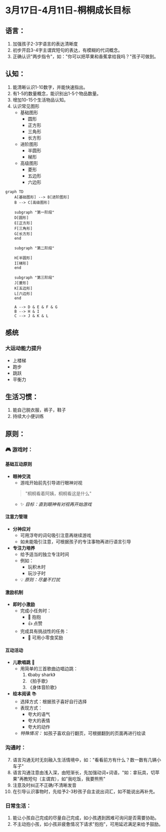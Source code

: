 # 3月17日-4月11日-桐桐成长目标

## 语言：
1. 加强孩子2-3字语言的表达清晰度
2. 初步开启3-4字主谓宾短句的表达，有模糊的代词概念。
3. 正确认识"两步指令"，如："你可以把苹果和香蕉拿给我吗？"孩子可做到。

## 认知：
1. 能清晰认识1-10数字，并能快速指出。
2. 有1-5的数量概念，能识别出1-5个物品数量。
3. 增加10-15个生活物品认知。
4. 认识常见图形
   - 基础图形
     - 圆形
     - 正方形
     - 三角形
     - 长方形
   - 进阶图形
     - 半圆形
     - 梯形
   - 高级图形
     - 菱形
     - 五边形
     - 六边形

```mermaid
graph TD
    A[基础图形] --> B[进阶图形]
    B --> C[高级图形]
    
    subgraph "第一阶段"
    D[圆形]
    E[正方形]
    F[三角形]
    G[长方形]
    end
    
    subgraph "第二阶段"

    H[半圆形]
    I[梯形]
    end
    
    subgraph "第三阶段"
    J[菱形]
    K[五边形]
    L[六边形]
    end
    
    A --> D & E & F & G
    B --> H & I
    C --> J & K & L
```

## 感统
### 大运动能力提升
- 上楼梯
- 跑步
- 跳跃
- 平衡力

## 生活习惯：
1. 能自己脱衣服，裤子，鞋子
2. 持续大小便训练

## 原则：

### 🎮 游戏时：

#### 基础互动原则
- **眼神交流** 
  - 游戏开始前先引导进行眼神对视
  > "桐桐看着阿姨，桐桐看这是什么"
  - ✨ *目标：直到眼神有对视再开始游戏*

#### 注意力管理
- **分神应对**
  - 可用浮夸的词句吸引注意再继续游戏
  - 如未能吸引注意，可根据孩子的专注事物再进行语言引导
- **专注力培养**
  - 给予适当的独立专注时间
  - 例如：
    - 玩积木时
    - 玩沙子时
  - 💡 *原则：尽量不打扰*

#### 激励机制
- **即时小激励**
  - 完成小任务时：
    - 👐 抱抱
    - 👍 点赞
  - 完成具有挑战性的任务：
    - 🍬 可用小零食奖励

#### 互动活动
- **儿歌唱跳** 🎵
  - 用简单的三首歌曲边唱边跳：
    1. 《baby shark》
    2. 《拍手歌》
    3. 《身体音阶歌》
- **绘本阅读** 📚
  - 选择方式：根据孩子喜好自行选择
  - 表现方式：
    - 夸大的语气
    - 夸大的表情
    - 夸大的动作
  - *特殊情况：* 如孩子喜欢自行翻页，可根据翻到的页面再进行绘读

### 沟通时：
7. 语言沟通无时无刻融入生活情境中，如："看看前方有什么？数一数有几辆小车子"
8. 语言沟通注意由浅入深，由短渐长，先加强动词+词语，"如：拿玩具，切苹果"再教短句（主谓宾），如"我吃饭，我要熊熊"
9. 注意及时纠正不正确/不清晰发音
10. 在引导认识事物时，先给予2-3秒孩子自主说出词汇，如不能说出再补充。

### 日常生活：
1. 能让小孩自己完成的尽量自己完成，如小孩遇到困难可询问是否需要协助。
2. 不主动抱小孩，如小孩非疲惫情况下请求"抱抱"，可用延迟满足来给予鼓励。
